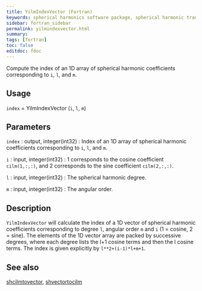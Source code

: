 ```yaml
---
title: YilmIndexVector (Fortran)
keywords: spherical harmonics software package, spherical harmonic transform, legendre functions, multitaper spectral analysis, fortran, Python, gravity, magnetic field
sidebar: fortran_sidebar
permalink: yilmindexvector.html
summary:
tags: [fortran]
toc: false
editdoc: fdoc
---
```


Compute the index of an 1D array of spherical harmonic coefficients corresponding to `i`, `l`, and `m`.

## Usage

`index` = YilmIndexVector (`i`, `l`, `m`)

## Parameters

`index` : output, integer(int32)
:   Index of an 1D array of spherical harmonic coefficients corresponding to `i`, `l`, and `m`.

`i` : input, integer(int32)
:   1 corresponds to the cosine coefficient `cilm(1,:,:)`, and 2 corresponds to the sine coefficient `cilm(2,:,:)`.

`l` : input, integer(int32)
:   The spherical harmonic degree.

`m` : input, integer(int32)
:   The angular order.

## Description

`YilmIndexVector` will calculate the index of a 1D vector of spherical harmonic coefficients corresponding to degree `l`, angular order `m` and `i` (1 = cosine, 2 = sine). The elements of the 1D vector array are packed by successive degrees, where each degree lists the l+1 cosine terms and then the l cosine terms. The index is given explicitly by `l**2+(i-1)*l+m+1`.

## See also

[shcilmtovector](shcilmtovector.html), [shvectortocilm](shvectortocilm.html)

